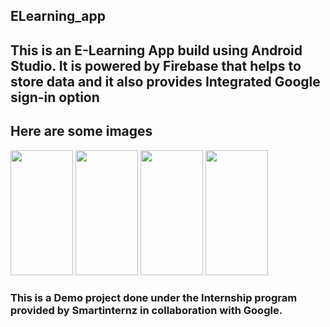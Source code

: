 ## ELearning_app

## This is an E-Learning App build using Android Studio. It is powered by Firebase that helps to store data and it also provides Integrated Google sign-in option

## Here are some images


<img src = "https://user-images.githubusercontent.com/107347869/192141394-925edba4-0644-4f45-939f-92378e72d273.jpg" width = 100 height = 200>
<img src = "https://user-images.githubusercontent.com/107347869/192141402-c9269ec9-5ac3-4c8b-904e-bee21728fe14.jpg" width = 100 height = 200>
<img src = "https://user-images.githubusercontent.com/107347869/192141407-50b14094-d93e-4747-a7f4-0f3c6557d446.jpg" width = 100 height = 200>
<img src = "https://user-images.githubusercontent.com/107347869/192141413-c4fa4147-d941-4404-a6fc-e29197f95126.jpg" width = 100 height = 200>


### This is a Demo project done under the Internship program provided by Smartinternz in collaboration with Google.
